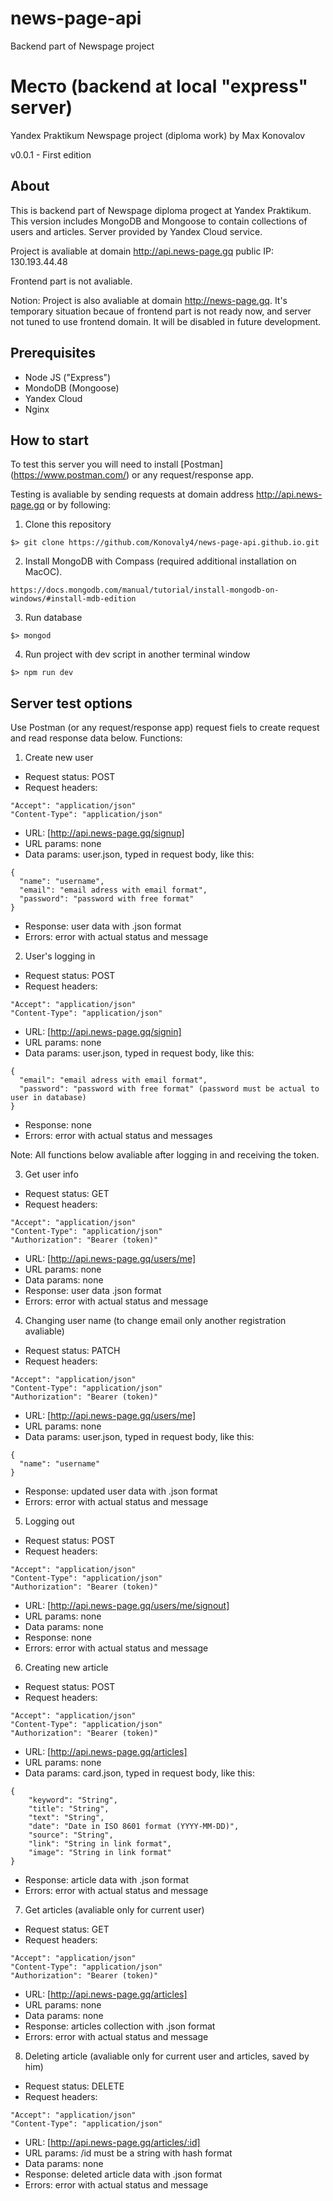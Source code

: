 # news-page-api
Backend part of Newspage project

# Место (backend at local "express" server)
Yandex Praktikum Newspage project (diploma work) by Max Konovalov

v0.0.1 - First edition

## About
This is backend part of Newspage diploma progect at Yandex Praktikum. This version includes MongoDB and Mongoose to contain collections of users and articles. Server provided by Yandex Cloud service.

Project is avaliable at domain http://api.news-page.gq public IP: 130.193.44.48

Frontend part is not avaliable.

Notion: Project is also avaliable at domain http://news-page.gq. It's temporary situation becaue of frontend part is not ready
now, and server not tuned to use frontend domain. It will be disabled in future development.

## Prerequisites

- Node JS ("Express")
- MondoDB (Mongoose)
- Yandex Cloud
- Nginx

## How to start

To test this server you will need to install [Postman] (https://www.postman.com/) or any request/response app.

Testing is avaliable by sending requests at domain address http://api.news-page.gq or by following:

1. Clone this repository
```
$> git clone https://github.com/Konovaly4/news-page-api.github.io.git
```
2. Install MongoDB with Compass (required additional installation on MacOC).
```
https://docs.mongodb.com/manual/tutorial/install-mongodb-on-windows/#install-mdb-edition
```
3. Run database
```
$> mongod
```
4. Run project with dev script in another terminal window
```
$> npm run dev
```

## Server test options

Use Postman (or any request/response app) request fiels to create request and read response data below.
Functions:

1. Create new user
* Request status: POST
* Request headers: 
```
"Accept": "application/json"
"Content-Type": "application/json"
```
* URL: [http://api.news-page.gq/signup]
* URL params: none
* Data params: user.json, typed in request body, like this:
```
{
  "name": "username",
  "email": "email adress with email format",
  "password": "password with free format"
}
```
* Response: user data with .json format
* Errors: error with actual status and message

2. User's logging in
* Request status: POST
* Request headers: 
```
"Accept": "application/json"
"Content-Type": "application/json"
```
* URL: [http://api.news-page.gq/signin]
* URL params: none
* Data params: user.json, typed in request body, like this:
```
{
  "email": "email adress with email format",
  "password": "password with free format" (password must be actual to user in database)
}
```
* Response: none
* Errors: error with actual status and messages

Note: All functions below avaliable after logging in and receiving the token.

3. Get user info
* Request status: GET
* Request headers: 
```
"Accept": "application/json"
"Content-Type": "application/json"
"Authorization": "Bearer (token)"
```
* URL: [http://api.news-page.gq/users/me]
* URL params: none
* Data params: none
* Response: user data .json format
* Errors: error with actual status and message

4. Changing user name (to change email only another registration avaliable)
* Request status: PATCH
* Request headers: 
```
"Accept": "application/json"
"Content-Type": "application/json"
"Authorization": "Bearer (token)"
```
* URL: [http://api.news-page.gq/users/me]
* URL params: none
* Data params: user.json, typed in request body, like this:
```
{
  "name": "username"
}
```
* Response: updated user data with .json format
* Errors: error with actual status and message

5. Logging out
* Request status: POST
* Request headers: 
```
"Accept": "application/json"
"Content-Type": "application/json"
"Authorization": "Bearer (token)"
```
* URL: [http://api.news-page.gq/users/me/signout]
* URL params: none
* Data params: none
* Response: none
* Errors: error with actual status and message

6. Creating new article
* Request status: POST
* Request headers: 
```
"Accept": "application/json"
"Content-Type": "application/json"
"Authorization": "Bearer (token)"
```
* URL: [http://api.news-page.gq/articles]
* URL params: none
* Data params: card.json, typed in request body, like this:
```
{
	"keyword": "String",
	"title": "String",
	"text": "String",
	"date": "Date in ISO 8601 format (YYYY-MM-DD)",
	"source": "String",
	"link": "String in link format",
	"image": "String in link format"
}
```
* Response: article data with .json format
* Errors: error with actual status and message

7. Get articles (avaliable only for current user)
* Request status: GET
* Request headers: 
```
"Accept": "application/json"
"Content-Type": "application/json"
"Authorization": "Bearer (token)"
```
* URL: [http://api.news-page.gq/articles]
* URL params: none
* Data params: none
* Response: articles collection with .json format
* Errors: error with actual status and message

8. Deleting article (avaliable only for current user and articles, saved by him) 
* Request status: DELETE
* Request headers: 
```
"Accept": "application/json"
"Content-Type": "application/json"
```
* URL: [http://api.news-page.gq/articles/:id]
* URL params: /id must be a string with hash format
* Data params: none 
* Response: deleted article data with .json format
* Errors: error with actual status and message
